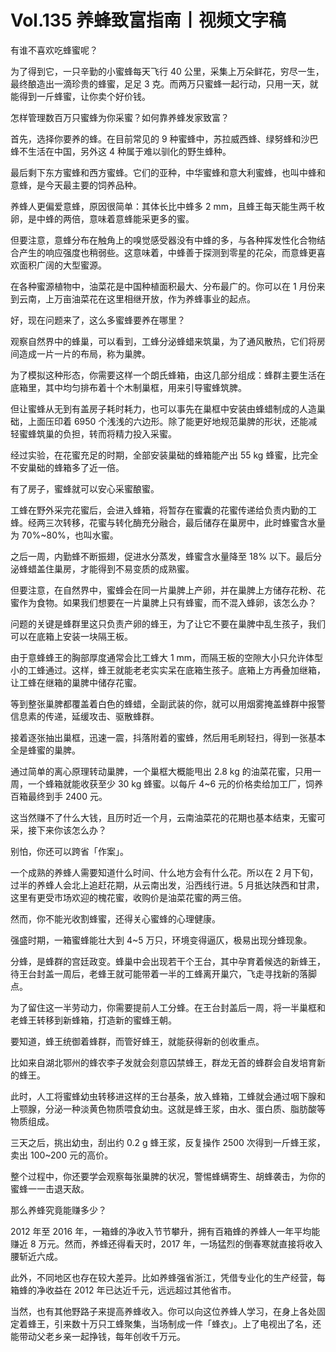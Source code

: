 # Vol.135 养蜂致富指南丨视频文字稿

有谁不喜欢吃蜂蜜呢？

为了得到它，一只辛勤的小蜜蜂每天飞行 40 公里，采集上万朵鲜花，穷尽一生，最终酿造出一滴珍贵的蜂蜜，足足 3 克。而两万只蜜蜂一起行动，只用一天，就能得到一斤蜂蜜，让你卖个好价钱。

怎样管理数百万只蜜蜂为你采蜜？如何靠养蜂发家致富？

首先，选择你要养的蜂。在目前常见的 9 种蜜蜂中，苏拉威西蜂、绿努蜂和沙巴蜂不生活在中国，另外这 4 种属于难以驯化的野生蜂种。

最后剩下东方蜜蜂和西方蜜蜂。它们的亚种，中华蜜蜂和意大利蜜蜂，也叫中蜂和意蜂，是今天最主要的饲养品种。

养蜂人更偏爱意蜂，原因很简单：其体长比中蜂多 2 mm，且蜂王每天能生两千枚卵，是中蜂的两倍，意味着意蜂能采更多的蜜。

但要注意，意蜂分布在触角上的嗅觉感受器没有中蜂的多，与各种挥发性化合物结合产生的响应强度也稍弱些。这意味着，中蜂善于探测到零星的花朵，而意蜂更喜欢面积广阔的大型蜜源。

在各种蜜源植物中，油菜花是中国种植面积最大、分布最广的。你可以在 1 月份来到云南，上万亩油菜花在这里相继开放，作为养蜂事业的起点。

好，现在问题来了，这么多蜜蜂要养在哪里？

观察自然界中的蜂巢，可以看到，工蜂分泌蜂蜡来筑巢，为了通风散热，它们将房间造成一片一片的布局，称为巢脾。

为了模拟这种形态，你需要这样一个朗氏蜂箱，由这几部分组成：蜂群主要生活在底箱里，其中均匀排布着十个木制巢框，用来引导蜜蜂筑脾。

但让蜜蜂从无到有盖房子耗时耗力，也可以事先在巢框中安装由蜂蜡制成的人造巢础，上面压印着 6950 个浅浅的六边形。除了能更好地规范巢脾的形状，还能减轻蜜蜂筑巢的负担，转而将精力投入采蜜。

经过实验，在花蜜充足的时期，全部安装巢础的蜂箱能产出 55 kg 蜂蜜，比完全不安巢础的蜂箱多了近一倍。

有了房子，蜜蜂就可以安心采蜜酿蜜。

工蜂在野外采完花蜜后，会进入蜂箱，将暂存在蜜囊的花蜜传递给负责内勤的工蜂。经两三次转移，花蜜与转化酶充分融合，最后储存在巢房中，此时蜂蜜含水量为 70%~80%，也叫水蜜。

之后一周，内勤蜂不断振翅，促进水分蒸发，蜂蜜含水量降至 18% 以下。最后分泌蜂蜡盖住巢房，才能得到不易变质的成熟蜜。

但要注意，在自然界中，蜜蜂会在同一片巢脾上产卵，并在巢脾上方储存花粉、花蜜作为食物。如果我们想要在一片巢脾上只有蜂蜜，而不混入蜂卵，该怎么办？

问题的关键是蜂群里这只负责产卵的蜂王，为了让它不要在巢脾中乱生孩子，我们可以在底箱上安装一块隔王板。

由于意蜂蜂王的胸部厚度通常会比工蜂大 1 mm，而隔王板的空隙大小只允许体型小的工蜂通过。这样，蜂王就能老老实实呆在底箱生孩子。底箱上方再叠加继箱，让工蜂在继箱的巢脾中储存花蜜。

等到整张巢脾都覆盖着白色的蜂蜡，全副武装的你，就可以用烟雾掩盖蜂群中报警信息素的传递，延缓攻击、驱散蜂群。

接着逐张抽出巢框，迅速一震，抖落附着的蜜蜂，然后用毛刷轻扫，得到一张基本全是蜂蜜的巢脾。

通过简单的离心原理转动巢脾，一个巢框大概能甩出 2.8 kg 的油菜花蜜，只用一周，一个蜂箱就能收获至少 30 kg 蜂蜜。以每斤 4~6 元的价格卖给加工厂，饲养百箱最终到手 2400 元。

这当然赚不了什么大钱，且历时近一个月，云南油菜花的花期也基本结束，无蜜可采，接下来你该怎么办？

别怕，你还可以跨省「作案」。

一个成熟的养蜂人需要知道什么时间、什么地方会有什么花。所以在 2 月下旬，过半的养蜂人会北上追赶花期，从云南出发，沿西线行进。5 月抵达陕西和甘肃，这里有更受市场欢迎的槐花蜜，收购价是油菜花蜜的两三倍。

然而，你不能光收割蜂蜜，还得关心蜜蜂的心理健康。

强盛时期，一箱蜜蜂能壮大到 4~5 万只，环境变得逼仄，极易出现分蜂现象。

分蜂，是蜂群的宫廷政变。蜂巢中会出现若干个王台，其中孕育着候选的新蜂王，待王台封盖一周后，老蜂王就可能带着一半的工蜂离开巢穴，飞走寻找新的落脚点。

为了留住这一半劳动力，你需要提前人工分蜂。在王台封盖后一周，将一半巢框和老蜂王转移到新蜂箱，打造新的蜜蜂王朝。

要知道，蜂王统御着蜂群，而管好蜂王，就能获得新的创收重点。

比如来自湖北鄂州的蜂农李子发就会刻意囚禁蜂王，群龙无首的蜂群会自发培育新的蜂王。

此时，人工将蜜蜂幼虫转移进这样的王台基条，放入蜂箱，工蜂就会通过咽下腺和上颚腺，分泌一种淡黄色物质喂食幼虫。这就是蜂王浆，由水、蛋白质、脂肪酸等物质组成。

三天之后，挑出幼虫，刮出约 0.2 g 蜂王浆，反复操作 2500 次得到一斤蜂王浆，卖出 100~200 元的高价。

整个过程中，你还要学会观察每张巢脾的状况，警惕蜂螨寄生、胡蜂袭击，为你的蜜蜂一一击退天敌。

那么养蜂究竟能赚多少？

2012 年至 2016 年，一箱蜂的净收入节节攀升，拥有百箱蜂的养蜂人一年平均能赚近 8 万元。然而，养蜂还得看天时，2017 年，一场猛烈的倒春寒就直接将收入腰斩近六成。

此外，不同地区也存在较大差异。比如养蜂强省浙江，凭借专业化的生产经营，每箱蜂的净收益在 2012 年已达近千元，远远超过其他省市。

当然，也有其他野路子来提高养蜂收入。你可以向这位养蜂人学习，在身上各处固定着蜂王，引来数十万只工蜂聚集，当场制成一件「蜂衣」。上了电视出了名，还能带动父老乡亲一起挣钱，每年创收千万元。
